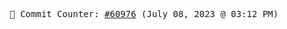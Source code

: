 <p align="center">
    <samp>
        📮 Commit Counter: <a href="https://github.com/Javascript-void0/Javascript-void0/commits/main">#60976</a> (July 08, 2023 @ 03:12 PM)
    </samp>
</p>